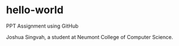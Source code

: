 # hello-world
PPT Assignment using GitHub

Joshua Singvah, a student at Neumont College of Computer Science.
